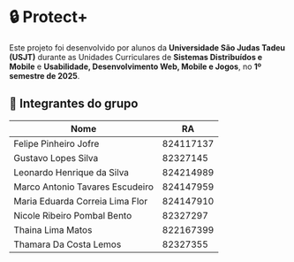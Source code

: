# 🔒 Protect+

Este projeto foi desenvolvido por alunos da **Universidade São Judas Tadeu (USJT)** durante as Unidades Curriculares de **Sistemas Distribuídos e Mobile** e **Usabilidade, Desenvolvimento Web, Mobile e Jogos**, no **1º semestre de 2025**.

## 👥 Integrantes do grupo

| Nome | RA |
|------|----|
| Felipe Pinheiro Jofre | 824117137 |
| Gustavo Lopes Silva | 82327145 |
| Leonardo Henrique da Silva | 824214989 |
| Marco Antonio Tavares Escudeiro | 824147959 |
| Maria Eduarda Correia Lima Flor | 824147910 |
| Nicole Ribeiro Pombal Bento | 82327297 |
| Thaina Lima Matos | 822167399 |
| Thamara Da Costa Lemos | 82327355 |
